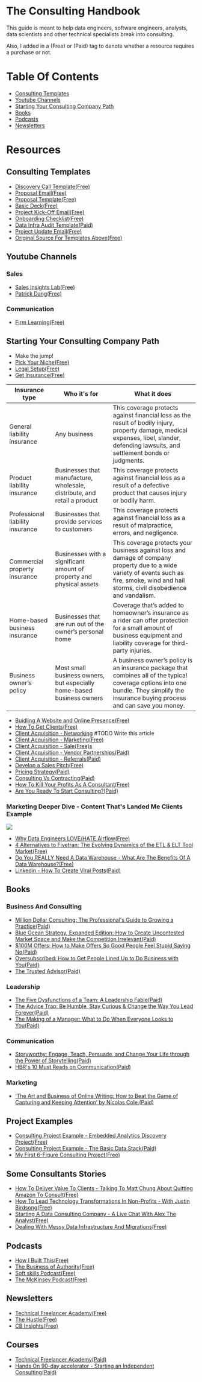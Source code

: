 # The Consulting Handbook
This guide is meant to help data engineers, software engineers, analysts, data scientists and other technical specialists break into consulting.

Also, I added in a (Free) or (Paid) tag to denote whether a resource requires a purchase or not.

# Table Of Contents
- [Consulting Templates](https://github.com/bAcheron/data-analytics-consulting-handbook/blob/main/README.md#consulting-templates)
- [Youtube Channels](https://github.com/bAcheron/data-analytics-consulting-handbook/blob/main/README.md#youtube-channels)
- [Starting Your Consulting Company Path](https://github.com/bAcheron/data-analytics-consulting-handbook/blob/main/README.md#starting-your-consulting-company-path)
- [Books](https://github.com/bAcheron/data-analytics-consulting-handbook/blob/main/README.md#books)
- [Podcasts](https://github.com/bAcheron/data-analytics-consulting-handbook/blob/main/README.md#podcasts)
- [Newsletters](https://github.com/bAcheron/data-analytics-consulting-handbook/blob/main/README.md#newsletters)

# Resources

## Consulting Templates

- [Discovery Call Template(Free)](https://docs.google.com/document/d/1aauhttNwj2uDcn0g04vS4UahgZ_JqNZ1mQbCHRvH71Q/edit)
- [Proposal Email(Free)](https://docs.google.com/document/d/1gwpgkQxfJ93D-c6uEJWQIL9BixTxfg6Lo_gYI5Zhr8o/edit)
- [Proposal Template(Free)](https://docs.google.com/document/d/18Kh7A41Y0Nh-1gnrz9dm5TImqcnyTsehtPQ0hyPHP4A/edit)
- [Basic Deck(Free)](https://www.canva.com/design/DAFy2NUMT0A/crG0CM016tnJ5UrYAfG8ew/edit)
- [Project Kick-Off Email(Free)](https://docs.google.com/document/d/1DGH8hx-6kUIh0z1bmMnJkU1CUxdxkY_IHAXbthDDCVY/edit)
- [Onboarding Checklist(Free)](https://docs.google.com/spreadsheets/d/1SwXRj7dY40Sr2pEhdqh30F-cRTpAicsZtLBJKQSA7vg/edit#gid=0)
- [Data Infra Audit Template(Paid)](https://courses.technicalfreelanceracademy.com/courses/take/starting-6-7-figure-consulting/pdfs/46561785-data-infra-audit-example)
- [Project Update Email(Free)](https://docs.google.com/document/d/1FfJeYtzmvrR-1ZJ7iWmhmzOSf5dZInTkzGo2aTye7Ts/edit#heading=h.euhkduit0zl8)
- [Original Source For Templates Above(Free)](https://seattledataguy.substack.com/p/7-essential-templates-for-data-analytics)

## Youtube Channels

### Sales
- [Sales Insights Lab(Free)](https://www.youtube.com/@SalesInsightsLab/videos)
- [Patrick Dang(Free)](https://www.youtube.com/@patrickdang/videos)

### Communication
- [Firm Learning(Free)](https://www.youtube.com/@FirmLearning/videos)

## Starting Your Consulting Company Path

- Make the jump!
- [Pick Your Niche(Free)](https://courses.technicalfreelanceracademy.com/courses/take/starting-6-7-figure-consulting/lessons/44743530-finding-a-niche) 
- [Legal Setup(Free)](https://www.freshbooks.com/hub/startup/starting-small-business-legal-requirements)
- [Get Insurance(Free)](https://www.sba.gov/business-guide/launch-your-business/get-business-insurance)

  
| Insurance type                 | Who it's for                                          | What it does |
|--------------------------------|-------------------------------------------------------|--------------|
| General liability insurance    | Any business                                          | This coverage protects against financial loss as the result of bodily injury, property damage, medical expenses, libel, slander, defending lawsuits, and settlement bonds or judgments. |
| Product liability insurance    | Businesses that manufacture, wholesale, distribute, and retail a product | This coverage protects against financial loss as a result of a defective product that causes injury or bodily harm. |
| Professional liability insurance | Businesses that provide services to customers       | This coverage protects against financial loss as a result of malpractice, errors, and negligence. |
| Commercial property insurance  | Businesses with a significant amount of property and physical assets | This coverage protects your business against loss and damage of company property due to a wide variety of events such as fire, smoke, wind and hail storms, civil disobedience and vandalism. |
| Home-based business insurance  | Businesses that are run out of the owner’s personal home | Coverage that’s added to homeowner’s insurance as a rider can offer protection for a small amount of business equipment and liability coverage for third-party injuries. |
| Business owner’s policy        | Most small business owners, but especially home-based business owners | A business owner’s policy is an insurance package that combines all of the typical coverage options into one bundle. They simplify the insurance buying process and can save you money. |


- [Buidling A Website and Online Presence(Free)](https://www.youtube.com/watch?v=oSeU8X5uuvs)
- [How To Get Clients(Free)](https://courses.technicalfreelanceracademy.com/courses/take/starting-6-7-figure-consulting/lessons/44743748-intro-to-getting-clients)
- [Client Acquisition - Networking]() #TODO Write this article
- [Client Acquisition - Marketing(Free)](https://dcubed.substack.com/p/how-to-get-clients-as-a-consultant)
- [Client Acquisition - Sale(Free)s](https://dcubed.substack.com/p/how-to-sell-your-data-consulting)
- [Client Acquisition - Vendor Partnerships(Paid)](https://courses.technicalfreelanceracademy.com/courses/take/starting-6-7-figure-consulting/lessons/43080213-vendor-partnerships)
- [Client Acquisition - Referrals(Paid)](https://courses.technicalfreelanceracademy.com/courses/take/starting-6-7-figure-consulting/lessons/48562280-using-client-referrals-to-sell)
- [Develop a Sales Pitch(Free)](https://blog.hubspot.com/sales/sales-pitch-examples)
- [Pricing Strategy(Paid)](https://courses.technicalfreelanceracademy.com/courses/take/starting-6-7-figure-consulting/lessons/43080208-how-do-you-decide-your-pricing-strategy)
- [Consulting Vs Contracting(Paid)](https://courses.technicalfreelanceracademy.com/courses/take/starting-6-7-figure-consulting/lessons/44743513-consulting-vs-contracting)
- [How To Kill Your Profits As A Consultant(Free)](https://dcubed.substack.com/p/how-to-kill-your-profits-as-a-data)
- [Are You Ready To Start Consulting?(Paid)](https://courses.technicalfreelanceracademy.com/courses/take/starting-6-7-figure-consulting/lessons/42937320-intro-how-i-started-consulting)


### Marketing Deeper Dive - Content That's Landed Me Clients Example 
![](https://substackcdn.com/image/fetch/w_1456,c_limit,f_auto,q_auto:good,fl_progressive:steep/https%3A%2F%2Fsubstack-post-media.s3.amazonaws.com%2Fpublic%2Fimages%2F99624145-9e6c-4e03-8915-e43f7d5f2cc6_2112x1526.png)
- [Why Data Engineers LOVE/HATE Airflow(Free)](https://www.youtube.com/watch?v=h5X3124R61U)
- [4 Alternatives to Fivetran: The Evolving Dynamics of the ETL & ELT Tool Market(Free)](https://www.theseattledataguy.com/4-alternatives-to-fivetran-the-evolving-dynamics-of-the-etl-elt-tool-market/#page-content)
- [Do You REALLY Need A Data Warehouse - What Are The Benefits Of A Data Warehouse?(Free)](https://www.youtube.com/watch?v=0DsaafI1fTQ)
- [Linkedin - How To Create Viral Posts(Paid)](https://courses.technicalfreelanceracademy.com/courses/take/starting-6-7-figure-consulting/lessons/48562365-marketing-walking-through-linkedin-posts)

## Books

### Business And Consulting
- [Million Dollar Consulting: The Professional's Guide to Growing a Practice(Paid)](https://www.amazon.com/Million-Dollar-Consulting-Alan-Weiss/dp/0071622101)
- [Blue Ocean Strategy, Expanded Edition: How to Create Uncontested Market Space and Make the Competition Irrelevant(Paid)](https://www.amazon.com/Blue-Ocean-Strategy-Expanded-Uncontested/dp/B089DM3GZ9/ref=sr_1_47?crid=38CTIZXFNLH54)
- [$100M Offers: How to Make Offers So Good People Feel Stupid Saying No(Paid)](https://www.amazon.com/100M-Offers-People-Stupid-Saying/dp/B09BK52JFJ/ref=sr_1_11?crid=307SWR3ZUMOOT)
- [Oversubscribed: How to Get People Lined Up to Do Business with You(Paid)](https://www.amazon.com/Oversubscribed-How-People-Lined-Business/dp/B085P1N7LR/ref=sr_1_1?crid=SY0FOXSLAE9W)
- [The Trusted Advisor(Paid)](https://www.amazon.com/Trusted-Advisor-David-H-Maister-ebook/dp/B000FC0VWA/r)

### Leadership
- [The Five Dysfunctions of a Team: A Leadership Fable(Paid)](https://www.amazon.com/Storyworthy-Engage-Persuade-through-Storytelling-ebook/dp/B07CV2PFYJ](https://www.amazon.com/Five-Dysfunctions-of-Team-audiobook/dp/B000079XXR/ref=sr_1_31?crid=37DZSYSUD2LVH))
- [The Advice Trap: Be Humble, Stay Curious & Change the Way You Lead Forever(Paid)](https://www.amazon.com/Advice-Trap-Humble-Curious-Forever-ebook/dp/B083YZTW4B)
- [The Making of a Manager: What to Do When Everyone Looks to You(Paid)](https://www.amazon.com/Making-Manager-What-Everyone-Looks-ebook/dp/B079WNPRL2)

### Communication
- [Storyworthy: Engage, Teach, Persuade, and Change Your Life through the Power of Storytelling(Paid)](https://www.amazon.com/Storyworthy-Engage-Persuade-through-Storytelling-ebook/dp/B07CV2PFYJ)
- [HBR's 10 Must Reads on Communication(Paid)](https://www.amazon.com/Communication-featured-Necessary-Persuasion-Conger-ebook/dp/B00ATLM07Q/)

### Marketing
- [‘The Art and Business of Online Writing: How to Beat the Game of Capturing and Keeping Attention’ by Nicolas Cole.(Paid)](https://www.amazon.com/Art-Business-Online-Writing-Capturing/dp/0998203491)

## Project Examples
- [Consulting Project Example - Embedded Analytics Discovery Project(Free)](https://courses.technicalfreelanceracademy.com/courses/take/starting-6-7-figure-consulting/lessons/49706934-consulting-project-example-embedded-analytics-discovery-project)
- [Consulting Project Example - The Basic Data Stack(Paid)](https://courses.technicalfreelanceracademy.com/courses/take/starting-6-7-figure-consulting/lessons/50055262-consulting-project-example-the-basic-data-stack)
- [My First 6-Figure Consulting Project(Free)](https://dcubed.substack.com/p/my-first-6-figure-consulting-project)

## Some Consultants Stories
- [How To Deliver Value To Clients - Talking To Matt Chung About Quitting Amazon To Consult(Free)](https://www.youtube.com/watch?v=hF5ztrfkYMo)
- [How To Lead Technology Transformations In Non-Profits - With Justin Birdsong(Free)](https://youtube.com/live/BK0Ni-izQ-A)
- [Starting A Data Consulting Company - A Live Chat With Alex The Analyst(Free)](https://youtube.com/live/GC9HG39puDo)
- [Dealing With Messy Data Infrastructure And Migrations(Free)](https://www.youtube.com/watch?v=05qnK0OpOFM)

## Podcasts
- [How I Built This(Free)](https://www.npr.org/series/490248027/how-i-built-this)
- [The Business of Authority(Free)](https://podcasts.apple.com/us/podcast/the-business-of-authority/id1332689389)
- [Soft skills Podcast(Free)](https://softskills.audio/)
- [The McKinsey Podcast(Free)](https://podcasts.apple.com/us/podcast/the-mckinsey-podcast/id285260960?mt=2)

## Newsletters
- [Technical Freelancer Academy(Free)](https://dcubed.substack.com/)
- [The Hustle(Free)](https://thehustle.co/daily/)
- [CB Insights(Free)](https://www.cbinsights.com/newsletter/)
  
## Courses
- [Technical Freelancer Academy(Paid)](https://courses.technicalfreelanceracademy.com/courses/starting-6-7-figure-consulting)
- [Hands On 90-day accelerator - Starting an Independent Consulting(Paid)](https://forms.gle/H9fzr1z21aiDGwH38)
